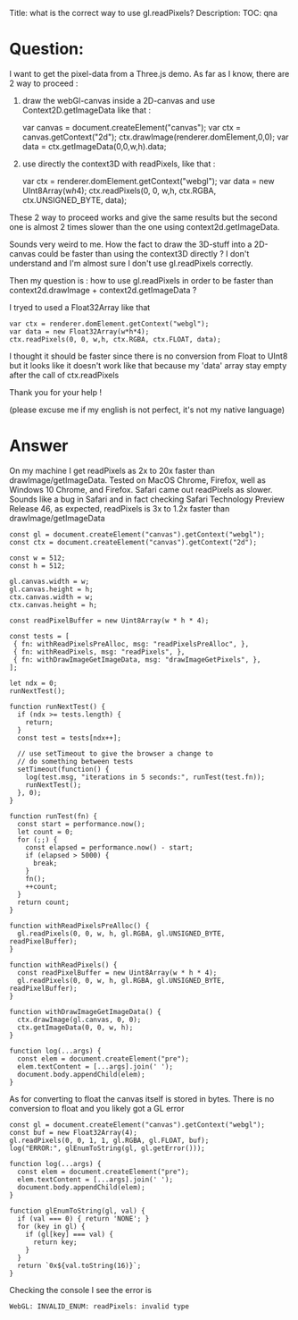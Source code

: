Title: what is the correct way to use gl.readPixels?
Description:
TOC: qna

# Question:

I want to get the pixel-data from a Three.js demo. 
As far as I know, there are 2 way to proceed : 

1) draw the webGl-canvas inside a 2D-canvas and use Context2D.getImageData like that :

    var canvas = document.createElement("canvas");
    var ctx = canvas.getContext("2d");
    ctx.drawImage(renderer.domElement,0,0);
    var data = ctx.getImageData(0,0,w,h).data;


2) use directly the context3D with readPixels, like that : 

    var ctx = renderer.domElement.getContext("webgl");
    var data = new UInt8Array(w*h*4);
    ctx.readPixels(0, 0, w,h, ctx.RGBA, ctx.UNSIGNED_BYTE, data);

These 2 way to proceed works and give the same results but the second one is almost 2 times slower than the one using context2d.getImageData. 

Sounds very weird to me. How the fact to draw the 3D-stuff into a 2D-canvas could be faster than using the context3D directly ? I don't understand and I'm almost sure I don't use gl.readPixels correctly. 

Then my question is : how to use gl.readPixels in order to be faster than context2d.drawImage + context2d.getImageData ? 

I tryed to used a Float32Array like that

    var ctx = renderer.domElement.getContext("webgl");
    var data = new Float32Array(w*h*4);
    ctx.readPixels(0, 0, w,h, ctx.RGBA, ctx.FLOAT, data);
    
I thought it should be faster since there is no conversion from Float to UInt8 but it looks like it doesn't work like that because my 'data' array stay empty after the call of ctx.readPixels 

Thank you for your help ! 

(please excuse me if my english is not perfect, it's not my native language)

# Answer

On my machine I get readPixels as 2x to 20x faster than drawImage/getImageData. Tested on MacOS Chrome, Firefox, well as Windows 10 Chrome, and Firefox. Safari came out readPixels as slower. Sounds like a bug in Safari and in fact checking Safari Technology Preview Release 46, as expected, readPixels is 3x to 1.2x faster than drawImage/getImageData

<!-- begin snippet: js hide: false console: true babel: false -->

<!-- language: lang-js -->

    const gl = document.createElement("canvas").getContext("webgl");
    const ctx = document.createElement("canvas").getContext("2d");

    const w = 512;
    const h = 512;

    gl.canvas.width = w;
    gl.canvas.height = h;
    ctx.canvas.width = w;
    ctx.canvas.height = h;

    const readPixelBuffer = new Uint8Array(w * h * 4);

    const tests = [
     { fn: withReadPixelsPreAlloc, msg: "readPixelsPreAlloc", },
     { fn: withReadPixels, msg: "readPixels", },
     { fn: withDrawImageGetImageData, msg: "drawImageGetPixels", },
    ];

    let ndx = 0;
    runNextTest();

    function runNextTest() {
      if (ndx >= tests.length) {
        return;
      }
      const test = tests[ndx++];
      
      // use setTimeout to give the browser a change to 
      // do something between tests
      setTimeout(function() {
        log(test.msg, "iterations in 5 seconds:", runTest(test.fn));
        runNextTest();
      }, 0);
    }

    function runTest(fn) {
      const start = performance.now();
      let count = 0;
      for (;;) {
        const elapsed = performance.now() - start;
        if (elapsed > 5000) {
          break;
        }
        fn();
        ++count;
      }
      return count;
    }

    function withReadPixelsPreAlloc() {
      gl.readPixels(0, 0, w, h, gl.RGBA, gl.UNSIGNED_BYTE, readPixelBuffer);
    }

    function withReadPixels() {
      const readPixelBuffer = new Uint8Array(w * h * 4);
      gl.readPixels(0, 0, w, h, gl.RGBA, gl.UNSIGNED_BYTE, readPixelBuffer);
    }

    function withDrawImageGetImageData() {
      ctx.drawImage(gl.canvas, 0, 0);
      ctx.getImageData(0, 0, w, h);
    }

    function log(...args) {
      const elem = document.createElement("pre");
      elem.textContent = [...args].join(' ');
      document.body.appendChild(elem);
    }

<!-- end snippet -->

As for converting to float the canvas itself is stored in bytes. There is no conversion to float and you likely got a GL error

<!-- begin snippet: js hide: false console: true babel: false -->

<!-- language: lang-js -->

    const gl = document.createElement("canvas").getContext("webgl");
    const buf = new Float32Array(4);
    gl.readPixels(0, 0, 1, 1, gl.RGBA, gl.FLOAT, buf);
    log("ERROR:", glEnumToString(gl, gl.getError()));

    function log(...args) {
      const elem = document.createElement("pre");
      elem.textContent = [...args].join(' ');
      document.body.appendChild(elem);
    }

    function glEnumToString(gl, val) {
      if (val === 0) { return 'NONE'; }
      for (key in gl) {
        if (gl[key] === val) { 
          return key;
        }
      }
      return `0x${val.toString(16)}`;
    }

<!-- end snippet -->

Checking the console I see the error is 

    WebGL: INVALID_ENUM: readPixels: invalid type
